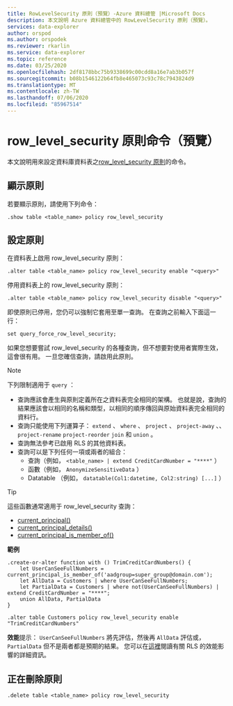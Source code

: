 ```yaml
---
title: RowLevelSecurity 原則（預覽）-Azure 資料總管 |Microsoft Docs
description: 本文說明 Azure 資料總管中的 RowLevelSecurity 原則（預覽）。
services: data-explorer
author: orspod
ms.author: orspodek
ms.reviewer: rkarlin
ms.service: data-explorer
ms.topic: reference
ms.date: 03/25/2020
ms.openlocfilehash: 2df8178bbc75b9338699c00cdd8a16e7ab3b057f
ms.sourcegitcommit: b08b1546122b64fb8e465073c93c78c7943824d9
ms.translationtype: MT
ms.contentlocale: zh-TW
ms.lasthandoff: 07/06/2020
ms.locfileid: "85967514"
---
```

# <a name="row_level_security-policy-command-preview"></a>row_level_security 原則命令（預覽）

本文說明用來設定資料庫資料表之[row_level_security 原則](rowlevelsecuritypolicy.md)的命令。

## <a name="displaying-the-policy"></a>顯示原則

若要顯示原則，請使用下列命令：

```kusto
.show table <table_name> policy row_level_security
```

## <a name="configuring-the-policy"></a>設定原則

在資料表上啟用 row_level_security 原則：

```kusto
.alter table <table_name> policy row_level_security enable "<query>"
```

停用資料表上的 row_level_security 原則：

```kusto
.alter table <table_name> policy row_level_security disable "<query>"
```

即使原則已停用，您仍可以強制它套用至單一查詢。 在查詢之前輸入下面這一行：

`set query_force_row_level_security;`

如果您想要嘗試 row_level_security 的各種查詢，但不想要對使用者實際生效，這會很有用。 一旦您確信查詢，請啟用此原則。

> [!NOTE]
> 下列限制適用于 `query` ：
>
> * 查詢應該會產生與原則定義所在之資料表完全相同的架構。 也就是說，查詢的結果應該會以相同的名稱和類型，以相同的順序傳回與原始資料表完全相同的資料行。
> * 查詢只能使用下列運算子： `extend` 、 `where` 、 `project` 、 `project-away` 、、 `project-rename` `project-reorder` `join` 和 `union` 。
> * 查詢無法參考已啟用 RLS 的其他資料表。
> * 查詢可以是下列任何一項或兩者的組合：
>    * 查詢（例如， `<table_name> | extend CreditCardNumber = "****"` ）
>    * 函數（例如， `AnonymizeSensitiveData` ）
>    * Datatable （例如， `datatable(Col1:datetime, Col2:string) [...]` ）

> [!TIP]
> 這些函數通常適用于 row_level_security 查詢：
> * [current_principal()](../query/current-principalfunction.md)
> * [current_principal_details()](../query/current-principal-detailsfunction.md)
> * [current_principal_is_member_of()](../query/current-principal-ismemberoffunction.md)

**範例**

```kusto
.create-or-alter function with () TrimCreditCardNumbers() {
    let UserCanSeeFullNumbers = current_principal_is_member_of('aadgroup=super_group@domain.com');
    let AllData = Customers | where UserCanSeeFullNumbers;
    let PartialData = Customers | where not(UserCanSeeFullNumbers) | extend CreditCardNumber = "****";
    union AllData, PartialData
}

.alter table Customers policy row_level_security enable "TrimCreditCardNumbers"
```

**效能**提示： `UserCanSeeFullNumbers` 將先評估，然後再 `AllData` 評估或， `PartialData` 但不是兩者都是預期的結果。
您可以在[這裡](rowlevelsecuritypolicy.md#performance-impact-on-queries)閱讀有關 RLS 的效能影響的詳細資訊。

## <a name="deleting-the-policy"></a>正在刪除原則

```kusto
.delete table <table_name> policy row_level_security
```
